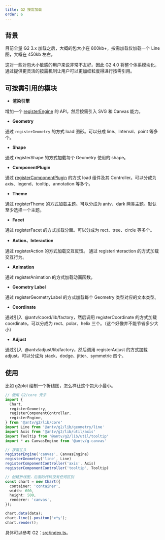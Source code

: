 ```yaml
---
title: G2 按需加载
order: 6
---
```


## 背景

目前全量 G2 3.x 加载之后，大概的包大小在 800kb+，按需加载仅加载一个 Line 图，大概在 450kb 左右。

这对一些对包大小敏感的用户来说非常不友好。因此 G2 4.0 将整个体系模块化，通过提供更灵活的按需机制让用户可以更加细粒度得进行按需引用。

## 可按需引用的模块

- **渲染引擎**

增加一个 [registerEngine](https://www.yuque.com/antv/g2-docs/mquk09) 的 API，然后按需引入 SVG 和 Canvas 能力。

- **Geometry**

通过 `registerGeometry` 的方式 load 图形。可以分成 line、Interval、point 等多个。

- **Shape**

通过 registerShape 的方式加载每个 Geometry 使用的 shape。

- **ComponentPlugin**

通过 [registerComponentPlugin](https://www.yuque.com/antv/g2-docs/qw7hzb) 的方式 load 组件及其 Controller。可以分成为 axis、legend、tooltip、annotation 等多个。

- **Theme**

通过 registerTheme 的方式加载主题。可以分成为 antv、dark 两类主题。默认至少选择一个主题。

- **Facet**

通过 registerFacet 的方式加载分面。可以分成为 rect、tree、circle 等多个。

- **Action、Interaction**

通过 registerAction 的方式加载交互反馈。 通过 registerInteraction 的方式加载交互行为。

- **Animation**

通过 registerAnimation 的方式加载动画函数。

- **Geometry Label**

通过 registerGeometryLabel 的方式加载每个 Geometry 类型对应的文本类型。

- **Coordinate**

通过引入  @antv/coord/lib/factory，然后调用 registerCoordinate 的方式加载 coordinate。可以分成为 rect、polar、helix 三个。（这个好像并不能节省多少大小）

- **Adjust**

通过引入  @antv/adjust/lib/factory，然后调用 registerAdjust 的方式加载 adjust。可以分成为 stack、dodge、jitter、symmetric 四个。

## 使用

比如 g2plot 绘制一个折线图，怎么样让这个包大小最小。

```typescript
// 使用 G2/core 壳子
import {
  Chart,
  registerGeometry,
  registerComponentController,
  registerEngine,
} from '@antv/g2/lib/core'
import Line from '@antv/g2/lib/geometry/line'
import Axis from '@antv/g2/lib/util/axis'
import Tooltip from '@antv/g2/lib/util/tooltip'
import * as CanvasEngine from '@antv/g-canvas'

// 按需注入
registerEngine('canvas', CanvasEngine)
registerGeometry('line', Line)
registerComponentController('axis', Axis)
registerComponentController('tooltip', Tooltip)

// 创建折线图，后面的代码没有任何区别
const chart = new Chart({
  container: 'container',
  width: 600,
  height: 500,
  renderer: 'canvas',
});

chart.data(data);
chart.line().positon('x*y');
chart.render();
```

具体可以参考 G2：[src/index.ts](https://github.com/antvis/G2/blob/master/src/index.ts)。

